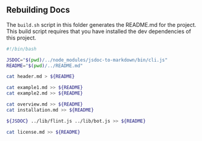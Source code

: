 ## Rebuilding Docs

The `build.sh` script in this folder generates the README.md for the project.
This build script requires that you have installed the dev dependencies of this project.

```bash
#!/bin/bash

JSDOC="$(pwd)/../node_modules/jsdoc-to-markdown/bin/cli.js"
README="$(pwd)/../README.md"

cat header.md > ${README}

cat example1.md >> ${README}
cat example2.md >> ${README}

cat overview.md >> ${README}
cat installation.md >> ${README}

${JSDOC} ../lib/flint.js ../lib/bot.js >> ${README}

cat license.md >> ${README}
```

